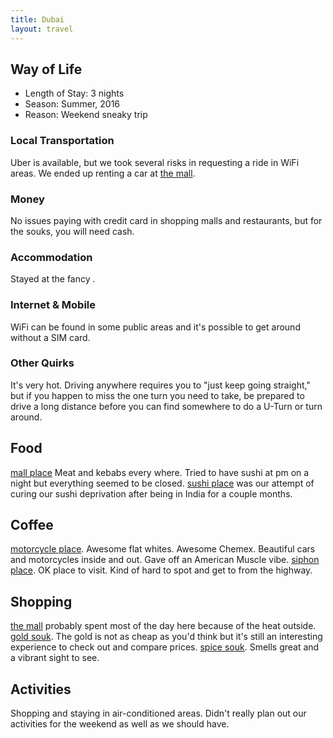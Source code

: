 ```yaml
---
title: Dubai
layout: travel
---
```

## Way of Life

* Length of Stay: 3 nights
* Season: Summer, 2016
* Reason: Weekend sneaky trip

### Local Transportation

Uber is available, but we took several risks in requesting a ride in WiFi areas. We ended up renting a car at [the mall]().

### Money

No issues paying with credit card in shopping malls and restaurants, but for the souks, you will need cash.

### Accommodation

Stayed at the fancy []().

### Internet & Mobile

WiFi can be found in some public areas and it's possible to get around without a SIM card.

### Other Quirks

It's very hot. Driving anywhere requires you to "just keep going straight," but if you happen to miss the one turn you need to take,
be prepared to drive a long distance before you can find somewhere to do a U-Turn or turn around.

## Food

[mall place]() Meat and kebabs every where.
Tried to have sushi at pm on a night but everything seemed to be closed. 
[sushi place]() was our attempt of curing our sushi deprivation after being in India for a couple months.

## Coffee
[motorcycle place](). Awesome flat whites. Awesome Chemex. Beautiful cars and motorcycles inside and out. Gave off an American Muscle vibe.
[siphon place](). OK place to visit. Kind of hard to spot and get to from the highway.

## Shopping
[the mall]() probably spent most of the day here because of the heat outside.
[gold souk](). The gold is not as cheap as you'd think but it's still an interesting experience to check out and compare prices.
[spice souk](). Smells great and a vibrant sight to see.

## Activities

Shopping and staying in air-conditioned areas. Didn't really plan out our activities for the weekend as well as we should have.
